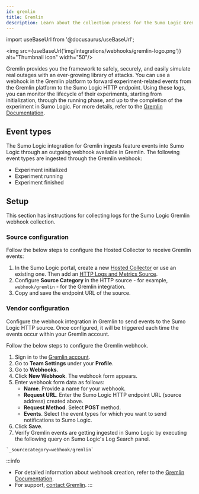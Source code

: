 ```yaml
---
id: gremlin
title: Gremlin
description: Learn about the collection process for the Sumo Logic Gremlin integration.
---
```

import useBaseUrl from '@docusaurus/useBaseUrl';

<img src={useBaseUrl('img/integrations/webhooks/gremlin-logo.png')} alt="Thumbnail icon" width="50"/>

Gremlin provides you the framework to safely, securely, and easily simulate real outages with an ever-growing library of attacks. You can use a webhook in the Gremlin platform to forward experiment-related events from the Gremlin platform to the Sumo Logic HTTP endpoint. Using these logs, you can monitor the lifecycle of their experiments, starting from initialization, through the running phase, and up to the completion of the experiment in Sumo Logic. For more details, refer to the [Gremlin Documentation](https://www.gremlin.com/docs/).

## Event types

The Sumo Logic integration for Gremlin ingests feature events into Sumo Logic through an outgoing webhook available in Gremlin. The following event types are ingested through the Gremlin webhook:
- Experiment initialized
- Experiment running
- Experiment finished

## Setup

This section has instructions for collecting logs for the Sumo Logic Gremlin webhook collection.

### Source configuration

Follow the below steps to configure the Hosted Collector to receive Gremlin events:

1. In the Sumo Logic portal, create a new [Hosted Collector](/docs/send-data/hosted-collectors/configure-hosted-collector/) or use an existing one. Then add an [HTTP Logs and Metrics Source](/docs/send-data/hosted-collectors/http-source/logs-metrics/#configure-an-httplogs-and-metrics-source).
2. Configure **Source Category** in the HTTP source - for example, `webhook/gremlin` - for the Gremlin integration.
3. Copy and save the endpoint URL of the source.

### Vendor configuration

Configure the webhook integration in Gremlin to send events to the Sumo Logic HTTP source. Once configured, it will be triggered each time the events occur within your Gremlin account.

Follow the below steps to configure the Gremlin webhook.

1. Sign in to the [Gremlin account](https://app.gremlin.com/login).
2. Go to **Team Settings** under your **Profile**.
3. Go to **Webhooks**.
4. Click **New Webhook**. The webhook form appears.
5. Enter webhook form data as follows:
    - **Name**. Provide a name for your webhook.
    - **Request URL**. Enter the Sumo Logic HTTP endpoint URL (source address) created above.
    - **Request Method**. Select **POST** method. 
    - **Events**. Select the event types for which you want to send notifications to Sumo Logic.
6. Click **Save**.    
7. Verify Gremlin events are getting ingested in Sumo Logic by executing the following query on Sumo Logic's Log Search panel.
```sql
`_sourcecategory=webhook/gremlin`
```

:::info
- For detailed information about webhook creation, refer to the [Gremlin Documentation](https://www.gremlin.com/docs/platform/integrations/webhooks/).
- For support, [contact Gremlin](https://www.gremlin.com/contact/). 
:::